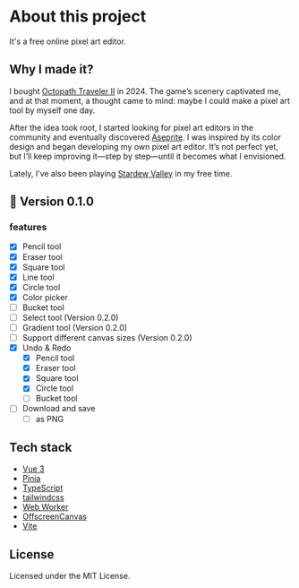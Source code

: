 # About this project
It's a free online pixel art editor.

## Why I made it?
I bought [Octopath Traveler II](https://en.wikipedia.org/wiki/Octopath_Traveler_II) in 2024. The game’s scenery captivated me, and at that moment, a thought came to mind: maybe I could make a pixel art tool by myself one day.

After the idea took root, I started looking for pixel art editors in the community and eventually discovered [Aseprite](https://www.aseprite.org/).
I was inspired by its color design and began developing my own pixel art editor.
It’s not perfect yet, but I’ll keep improving it—step by step—until it becomes what I envisioned.

Lately, I’ve also been playing [Stardew Valley](https://en.wikipedia.org/wiki/Stardew_Valley) in my free time.

## 🚧 Version 0.1.0
### features
- [x] Pencil tool
- [x] Eraser tool
- [x] Square tool
- [x] Line tool
- [x] Circle tool
- [x] Color picker
- [ ] Bucket tool
- [ ] Select tool (Version 0.2.0)
- [ ] Gradient tool (Version 0.2.0)
- [ ] Support different canvas sizes (Version 0.2.0)
- [x] Undo & Redo
  - [x] Pencil tool
  - [x] Eraser tool
  - [x] Square tool
  - [x] Circle tool
  - [ ] Bucket tool
- [ ] Download and save
  - [ ] as PNG

## Tech stack
- [Vue 3](https://vuejs.org/guide/introduction.html)
- [Pinia](https://pinia.vuejs.org/introduction.html)
- [TypeScript](https://www.typescriptlang.org/)
- [tailwindcss](https://tailwindcss.com/)
- [Web Worker](https://developer.mozilla.org/en-US/docs/Web/API/Web_Workers_API/Using_web_workers)
- [OffscreenCanvas](https://developer.mozilla.org/en-US/docs/Web/API/OffscreenCanvas)
- [Vite](https://vite.dev/guide/)

## License
Licensed under the MIT License.
